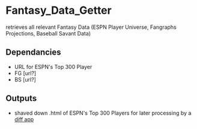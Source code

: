 # Fantasy_Data_Getter
retrieves all relevant Fantasy Data (ESPN Player Universe, Fangraphs Projections, Baseball Savant Data)

## Dependancies
- URL for ESPN's Top 300 Player
- FG [url?]
- BS [url?]

## Outputs
- shaved down .html of ESPN's Top 300 Players for later processing by a [diff app](https://github.com/trpubz/ESPN_FantasyPlayerList) 
